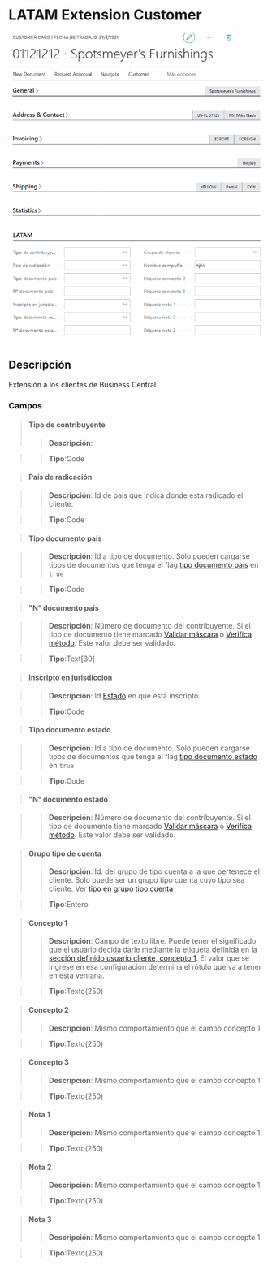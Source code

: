 # LATAM Extension Customer
![Ventana de configuración](../Imagenes/LATAM-Customer-Extension-MainPage.PNG)
## Descripción
Extensión a los clientes de Business Central.

### Campos

>#### Tipo de contribuyente
>>**Descripción**: 
	
>>**Tipo**:Code

>#### País de radicación

>>**Descripción**: 
	Id de país que indica donde esta radicado el cliente.
	
>>**Tipo**:Code

>#### Tipo documento país

>>**Descripción**: 
	Id a tipo de documento. Solo pueden cargarse tipos de documentos que tenga el flag [tipo documento país](../Maestros/LATAM-DocumentType.md#tipo-documento-pais) en `true`
	
>>**Tipo**:Code

>#### "N° documento país
	
>>**Descripción**: 
	Número de documento del contribuyente. Si el tipo de documento tiene marcado [Validar máscara](../Maestros/LATAM-DocumentType.md#validar-mascara) o [Verifica método](../Maestros/LATAM-DocumentType.md#verifica-metodo). Este valor debe ser validado.
	
>>**Tipo**:Text[30]

>#### Inscripto en jurisdicción

>>**Descripción**: 
	Id [Estado](../Maestros/LATAM-State.md) en que está inscripto.
	
>>**Tipo**:Code

>#### Tipo documento estado

>>**Descripción**: 
	Id a tipo de documento. Solo pueden cargarse tipos de documentos que tenga el flag [tipo documento estado](../Maestros/LATAM-DocumentType.md#tipo-documento-estado) en `true`
	
>>**Tipo**:Code

>#### "N° documento estado
	
>>**Descripción**: 
	Número de documento del contribuyente. Si el tipo de documento tiene marcado [Validar máscara](../Maestros/LATAM-DocumentType.md#validar-mascara) o [Verifica método](../Maestros/LATAM-DocumentType.md#verifica-metodo). Este valor debe ser validado.
	
>#### Grupo tipo de cuenta
>>**Descripción**: 
	Id. del grupo de tipo cuenta a la que pertenece el cliente. Solo puede ser un grupo tipo cuenta cuyo tipo sea cliente. Ver [tipo en grupo tipo cuenta](../Maestros/LATAM-AccountTypeGroup.md#tipo-de-cuenta)
	
>>**Tipo**:Entero

>#### Concepto 1
>>**Descripción**: 
	Campo de texto libre. Puede tener el significado que el usuario decida darle mediante la etiqueta definida en la [sección definido usuario cliente, concepto 1](../LATAM-Setup/LATAM-Setup.md#etiqueta-concepto-1). El valor que se ingrese en esa configuración determina el rótulo que va a tener en esta ventana.
	
>>**Tipo**:Texto(250)

>#### Concepto 2
>>**Descripción**: 
	Mismo comportamiento que el campo concepto 1.
	
>>**Tipo**:Texto(250)

>#### Concepto 3
>>**Descripción**: 
	Mismo comportamiento que el campo concepto 1.
	
>>**Tipo**:Texto(250)

>#### Nota 1
>>**Descripción**: 
	Mismo comportamiento que el campo concepto 1.
	
>>**Tipo**:Texto(250)

>#### Nota 2
>>**Descripción**: 
	Mismo comportamiento que el campo concepto 1.
	
>>**Tipo**:Texto(250)

>#### Nota 3
>>**Descripción**: 
	Mismo comportamiento que el campo concepto 1.
	
>>**Tipo**:Texto(250)